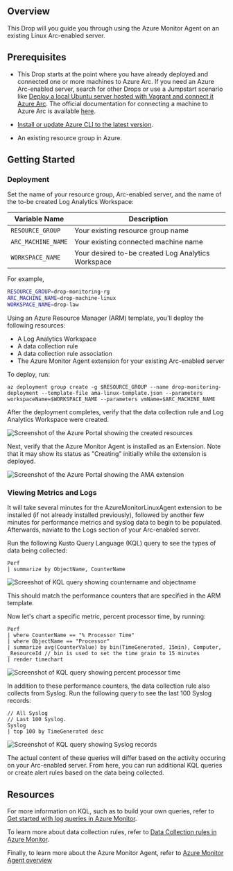 ## Overview

This Drop will you guide you through using the Azure Monitor Agent on an existing Linux Arc-enabled server.

## Prerequisites

- This Drop starts at the point where you have already deployed and connected one or more machines to Azure Arc.  If you need an Azure Arc-enabled server, search for other Drops or use a Jumpstart scenario like [Deploy a local Ubuntu server hosted with Vagrant and connect it Azure Arc](https://azurearcjumpstart.io/azure_arc_jumpstart/azure_arc_servers/vagrant/local_vagrant_ubuntu/).  The official documentation for connecting a machine to Azure Arc is available [here](https://learn.microsoft.com/en-us/azure/azure-arc/servers/learn/quick-enable-hybrid-vm).

- [Install or update Azure CLI to the latest version](https://learn.microsoft.com/cli/azure/install-azure-cli?view=azure-cli-latest).

- An existing resource group in Azure.


## Getting Started

### Deployment

Set the name of your resource group, Arc-enabled server, and the name of the to-be created Log Analytics Workspace:

| Variable Name      | Description                        |
|--------------------|------------------------------------|
| `RESOURCE_GROUP`   | Your existing resource group name           |
| `ARC_MACHINE_NAME` | Your existing connected machine name        |
| `WORKSPACE_NAME`   | Your desired to-be created Log Analytics Workspace 

For example,
```bash
RESOURCE_GROUP=drop-monitoring-rg
ARC_MACHINE_NAME=drop-machine-linux
WORKSPACE_NAME=drop-law
```

Using an Azure Resource Manager (ARM) template, you'll deploy the following resources:
- A Log Analytics Workspace
- A data collection rule
- A data collection rule association
- The Azure Monitor Agent extension for your existing Arc-enabled server

To deploy, run:

```
az deployment group create -g $RESOURCE_GROUP --name drop-monitoring-deployment --template-file ama-linux-template.json --parameters workspaceName=$WORKSPACE_NAME --parameters vmName=$ARC_MACHINE_NAME
```

After the deployment completes, verify that the data collection rule and Log Analytics Workspace were created.

![Screenshot of the Azure Portal showing the created resources](./media/01-portal-resources.png)

Next, verify that the Azure Monitor Agent is installed as an Extension.  Note that it may show its status as "Creating" initially while the extension is deployed.

![Screenshot of the Azure Portal showing the AMA extension](./media/02-ama-extension.png)

### Viewing Metrics and Logs

It will take several minutes for the AzureMonitorLinuxAgent extension to be installed (if not already installed previously), followed by another few minutes for performance metrics and syslog data to begin to be populated.  Afterwards, naviate to the Logs section of your Arc-enabled server.

Run the following Kusto Query Language (KQL) query to see the types of data being collected:

```
Perf
| summarize by ObjectName, CounterName
```

![Screeshot of KQL query showing countername and objectname](./media/03-kql-counters.png)

This should match the performance counters that are specified in the ARM template.

Now let's chart a specific metric, percent processor time, by running:

```
Perf
| where CounterName == "% Processor Time"
| where ObjectName == "Processor"
| summarize avg(CounterValue) by bin(TimeGenerated, 15min), Computer, _ResourceId // bin is used to set the time grain to 15 minutes
| render timechart
```

![Screenshot of KQL query showing percent processor time](./media/04-kql-processor-time.png)

In addition to these performance counters, the data collection rule also collects from Syslog.  Run the following query to see the last 100 Syslog records:

```
// All Syslog 
// Last 100 Syslog. 
Syslog 
| top 100 by TimeGenerated desc
```

![Screenshot of KQL query showing Syslog records](./media/05-kql-syslog.png)

The actual content of these queries will differ based on the activity occuring on your Arc-enabled server.  From here, you can run additional KQL queries or create alert rules based on the data being collected.

## Resources

For more information on KQL, such as to build your own queries, refer to [Get started with log queries in Azure Monitor](https://learn.microsoft.com/en-us/azure/azure-monitor/logs/get-started-queries).

To learn more about data collection rules, refer to [Data Collection rules in Azure Monitor](https://learn.microsoft.com/en-us/azure/azure-monitor/essentials/data-collection-rule-overview).

Finally, to learn more about the Azure Monitor Agent, refer to [Azure Monitor Agent overview](https://learn.microsoft.com/en-us/azure/azure-monitor/agents/azure-monitor-agent-overview)